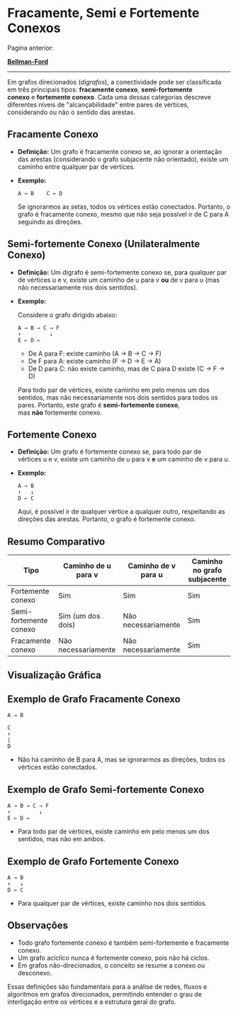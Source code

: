 # Fracamente, Semi e Fortemente Conexos

Pagina anterior:

[**Bellman-Ford**](https://www.notion.so/Bellman-Ford-1f2207a09b0780f6af12d9ead6d981d5?pvs=21) 

---

Em grafos direcionados (*digrafos*), a conectividade pode ser classificada em três principais tipos: **fracamente conexo**, **semi-fortemente conexo** e **fortemente conexo**. Cada uma dessas categorias descreve diferentes níveis de "alcançabilidade" entre pares de vértices, considerando ou não o sentido das arestas.

## **Fracamente Conexo**

- **Definição:** Um grafo é fracamente conexo se, ao ignorar a orientação das arestas (considerando o grafo subjacente não orientado), existe um caminho entre qualquer par de vértices.
- **Exemplo:**
    
    ```
    A → B    C ← D
    ```
    
    Se ignorarmos as setas, todos os vértices estão conectados. Portanto, o grafo é fracamente conexo, mesmo que não seja possível ir de C para A seguindo as direções.
    

## **Semi-fortemente Conexo (Unilateralmente Conexo)**

- **Definição:** Um digrafo é semi-fortemente conexo se, para qualquer par de vértices u e v, existe um caminho de u para v **ou** de v para u (mas não necessariamente nos dois sentidos).
- **Exemplo:**
    
    Considere o grafo dirigido abaixo:
    
    ```
    A → B → C → F
    ↑         ↓
    E ← D ←
    ```
    
    - De A para F: existe caminho (A → B → C → F)
    - De F para A: existe caminho (F → D → E → A)
    - De D para C: não existe caminho, mas de C para D existe (C → F → D)
    
    Para todo par de vértices, existe caminho em pelo menos um dos sentidos, mas não necessariamente nos dois sentidos para todos os pares. Portanto, este grafo é **semi-fortemente conexo**, mas **não** fortemente conexo.
    

## **Fortemente Conexo**

- **Definição:** Um grafo é fortemente conexo se, para todo par de vértices u e v, existe um caminho de u para v **e** um caminho de v para u.
- **Exemplo:**
    
    ```
    A → B
    ↑   ↓
    D ← C
    ```
    
    Aqui, é possível ir de qualquer vértice a qualquer outro, respeitando as direções das arestas. Portanto, o grafo é fortemente conexo.
    

## **Resumo Comparativo**

| **Tipo** | **Caminho de u para v** | **Caminho de v para u** | **Caminho no grafo subjacente** |
| --- | --- | --- | --- |
| Fortemente conexo | Sim | Sim | Sim |
| Semi-fortemente conexo | Sim (um dos dois) | Não necessariamente | Sim |
| Fracamente conexo | Não necessariamente | Não necessariamente | Sim |

## **Visualização Gráfica**

## Exemplo de Grafo Fracamente Conexo

```
A → B

C
↑
|
D
```

- Não há caminho de B para A, mas se ignorarmos as direções, todos os vértices estão conectados.

## Exemplo de Grafo Semi-fortemente Conexo

```
A → B → C → F
↑         ↓
E ← D ←
```

- Para todo par de vértices, existe caminho em pelo menos um dos sentidos, mas não em ambos.

## Exemplo de Grafo Fortemente Conexo

```
A → B
↑   ↓
D ← C
```

- Para qualquer par de vértices, existe caminho nos dois sentidos.

## **Observações**

- Todo grafo fortemente conexo é também semi-fortemente e fracamente conexo.
- Um grafo acíclico nunca é fortemente conexo, pois não há ciclos.
- Em grafos não-direcionados, o conceito se resume a conexo ou desconexo.

Essas definições são fundamentais para a análise de redes, fluxos e algoritmos em grafos direcionados, permitindo entender o grau de interligação entre os vértices e a estrutura geral do grafo.